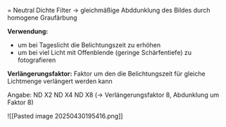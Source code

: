 = Neutral Dichte Filter
-> gleichmäßige Abddunklung des Bildes durch homogene Graufärbung

**Verwendung:**
- um bei Tageslicht die Belichtungszeit zu erhöhen
- um bei viel Licht mit Offenblende (geringe Schärfentiefe) zu fotografieren

**Verlängerungsfaktor:**
Faktor um den die Belichtungszeit für gleiche Lichtmenge verlängert werden kann

Angabe:
ND X2
ND X4
ND X8 (-> Verlängerungsfaktor 8, Abdunklung um Faktor 8)

![[Pasted image 20250430195416.png]]
